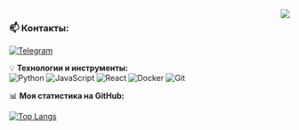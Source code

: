 <img align="right" src="https://visitor-badge.laobi.icu/badge?page_id=nastuh.nastuh" />


### 📫 **Контакты:**  
[![Telegram](https://img.shields.io/badge/-Telegram-26A5E4?logo=telegram&logoColor=white)](https://t.me/ваш_ник) 


💡 **Технологии и инструменты:**  
![Python](https://img.shields.io/badge/-Python-3776AB?logo=python&logoColor=white)
![JavaScript](https://img.shields.io/badge/-JavaScript-F7DF1E?logo=javascript&logoColor=black)
![React](https://img.shields.io/badge/-React-61DAFB?logo=react&logoColor=black)
![Docker](https://img.shields.io/badge/-Docker-2496ED?logo=docker&logoColor=white)
![Git](https://img.shields.io/badge/-Git-F05032?logo=git&logoColor=white)

📊 **Моя статистика на GitHub:**  

[![Top Langs](https://github-readme-stats.vercel.app/api/top-langs/?username=nastuh&layout=compact&theme=radical)](https://github.com/nastuh)

